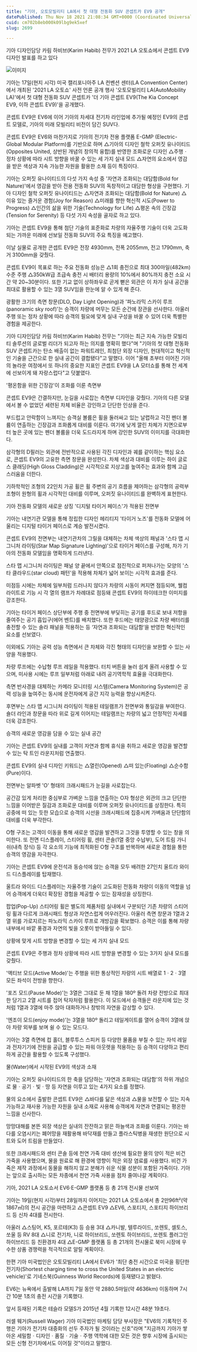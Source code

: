 ```yaml
---
title: "기아, 오토모빌리티 LA에서 첫 대형 전동화 SUV 콘셉트카 EV9 공개"
datePublished: Thu Nov 18 2021 21:08:34 GMT+0000 (Coordinated Universal Time)
cuid: cm702b8eb000k09lbg9ek5xef
slug: 2699

---
```



기아 디자인담당 카림 하비브(Karim Habib) 전무가 2021 LA 오토쇼에서 콘셉트 EV9 디자인 발표를 하고 있다

![이미지](https://cdn.hashnode.com/res/hashnode/image/upload/v1739252967713/40a113a5-7881-404d-a264-8afed7f0ba29.jpeg)

기아는 17일(현지 시각) 미국 캘리포니아주 LA 컨벤션 센터(LA Convention Center)에서 개최된 '2021 LA 오토쇼' 사전 언론 공개 행사 '오토모빌리티 LA(AutoMobility LA)'에서 첫 대형 전동화 SUV 콘셉트카 '더 기아 콘셉트 EV9(The Kia Concept EV9, 이하 콘셉트 EV9)'을 공개했다.

콘셉트 EV9은 EV6에 이어 기아의 차세대 전기차 라인업에 추가될 예정인 EV9의 콘셉트 모델로, 기아의 미래 모빌리티 비전이 담긴 SUV다.

콘셉트 EV9은 EV6와 마찬가지로 기아의 전기차 전용 플랫폼 E-GMP (Electric-Global Modular Platform)를 기반으로 하며 △기아의 디자인 철학 오퍼짓 유나이티드(Opposites United, 상반된 개념의 창의적 융합)를 반영한 조화로운 디자인 △주행ㆍ정차 상황에 따라 시트 방향을 바꿀 수 있는 세 가지 실내 모드 △자연의 요소에서 영감을 받은 색상과 지속 가능한 자원을 활용한 소재 등이 특징이다.

기아는 오퍼짓 유나이티드의 다섯 가지 속성 중 '자연과 조화되는 대담함(Bold for Nature)'에서 영감을 받아 전용 전동화 SUV의 독창적이고 대담한 형상을 구현했다. 기아 디자인 철학 오퍼짓 유나이티드는 △자연과 조화되는 대담함(Bold for Nature) △이유 있는 즐거운 경험(Joy for Reason) △미래를 향한 혁신적 시도(Power to Progress) △인간의 삶을 위한 기술(Technology for Life) △평온 속의 긴장감(Tension for Serenity) 등 다섯 가지 속성을 골자로 하고 있다.

기아는 콘셉트 EV9을 통해 첨단 기술의 표준화로 차량의 자율주행 기술이 더욱 고도화되는 가까운 미래에 선보일 전동화 SUV의 주요 특징을 예고했다.

이날 실물로 공개한 콘셉트 EV9은 전장 4930mm, 전폭 2055mm, 전고 1790mm, 축거 3100mm을 갖췄다.

콘셉트 EV9이 목표로 하는 주요 전동화 성능은 △1회 충전으로 최대 300마일(482km) 수준 주행 △350kW급 초급속 충전 시 배터리 용량의 10%에서 80%까지 충전 소요 시간 약 20~30분이다. 또한 기교 없이 상하좌우로 곧게 뻗은 외관은 이 차가 실내 공간을 최대로 활용할 수 있는 3열 SUV임을 한눈에 알 수 있게 해 준다.

광활한 크기의 측면 창문(DLO, Day Light Opening)과 '파노라믹 스카이 루프(panoramic sky roof)'는 승객이 차량에 머무는 모든 순간에 장관을 선사한다. 아울러 주행 또는 정차 상황에 따라 승객의 필요에 맞게 실내 구성을 바꿀 수 있어 더욱 특별한 경험을 제공한다.

기아 디자인담당 카림 하비브(Karim Habib) 전무는 "기아는 최근 지속 가능한 모빌리티 솔루션의 글로벌 리더가 되고자 하는 의지를 명확히 했다"며 "기아의 첫 대형 전동화 SUV 콘셉트카는 탄소 배출이 없는 파워트레인, 최첨단 외장 디자인, 현대적이고 혁신적인 기술을 근간으로 한 실내 공간이 결합됐다"고 말했다. 이어 "올해 초부터 이어진 기아의 놀라운 여정에서 또 하나의 중요한 지표인 콘셉트 EV9을 LA 모터쇼를 통해 전 세계에 선보이게 돼 자랑스럽다"고 덧붙였다.

'평온함을 위한 긴장감'이 조화를 이룬 측면부

콘셉트 EV9은 간결하지만, 눈길을 사로잡는 측면부 디자인을 갖췄다. 기아의 다른 모델에서 볼 수 없었던 세련된 차체 비율은 강인하고 단단한 인상을 준다.

부드럽고 안락함이 느껴지는 승객실 볼륨은 휠을 둘러싸고 있는 날렵하고 각진 펜더 볼륨이 연출하는 긴장감과 조화롭게 대비를 이룬다. 여기에 낮게 깔린 차체가 지면으로부터 높은 곳에 있는 펜더 볼륨을 더욱 도드라지게 하며 강인한 SUV의 이미지를 극대화한다.

삼각형의 D필러는 외관에 전반적으로 사용된 각진 디자인과 궤를 같이하는 핵심 요소로, 콘셉트 EV9의 고유한 측면 창문을 완성한다. 차체 색상과 대비를 이루는 하이 글로스 클래딩(High Gloss Cladding)은 시각적으로 지상고를 높여주는 효과와 함께 고급스러움을 더한다.

기하학적인 조형의 22인치 가공 휠은 휠 주변의 공기 흐름을 제어하는 삼각형의 공력부 조형이 원형의 휠과 시각적인 대비를 이루며, 오퍼짓 유나이티드를 완벽하게 표현한다.

기아 전동화 모델의 새로운 상징 '디지털 타이거 페이스'가 적용된 전면부

기아는 내연기관 모델을 통해 정립한 디자인 헤리티지 '타이거 노즈'를 전동화 모델에 어울리는 디지털 타이거 페이스로 계승 발전시켰다.

콘셉트 EV9의 전면부는 내연기관차의 그릴을 대체하는 차체 색상의 패널과 '스타 맵 시그니처 라이팅(Star Map Signature Lighting)'으로 타이거 페이스를 구성해, 차가 기아의 전동화 모델임을 명확하게 드러낸다.

스타 맵 시그니처 라이팅은 패널 양 끝에서 안쪽으로 점진적으로 퍼져나가는 모양의 '스타 클라우드(star cloud) 패턴'을 적용해 차체가 넓어 보이는 시각적 효과를 준다.

미점등 시에는 차체에 일부처럼 드러나지 않다가 차량의 시동이 켜지면 점등되며, 웰컴 라이트로 기능 시 각 열의 램프가 차례대로 점등돼 콘셉트 EV9의 하이테크한 이미지를 강조한다.

기아는 타이거 페이스 상단부에 주행 중 전면부에 부딪히는 공기를 후드로 보내 저항을 줄여주는 공기 흡입구(에어 벤트)를 배치했다. 또한 후드에는 태양광으로 차량 배터리를 충전할 수 있는 솔라 패널을 적용하는 등 ‘자연과 조화되는 대담함’을 반영한 혁신적인 요소를 선보였다.

이외에도 기아는 공력 성능 측면에서 큰 차체와 각진 형태의 디자인을 보완할 수 있는 사양을 적용했다.

차량 루프에는 수납형 루프 레일을 적용했다. 터치 버튼을 눌러 쉽게 올려 사용할 수 있으며, 미사용 시에는 루프 일부처럼 아래로 내려 공기역학적 효율을 극대화한다.

측면 반사경을 대체하는 카메라 모니터링 시스템(Camera Monitoring System)은 공력 성능을 높여주는 동시에 운전자에게 공간 지각 능력을 향상시켜준다.

후면부는 스타 맵 시그니처 라이팅이 적용된 테일램프가 전면부와 통일감을 부여한다. 숄더 라인과 창문을 따라 위로 길게 이어지는 테일램프는 차량의 넓고 안정적인 자세를 더욱 강조한다.

승객의 새로운 영감을 담을 수 있는 실내 공간

기아는 콘셉트 EV9의 실내를 고객이 자연과 함께 휴식을 취하고 새로운 영감을 발견할 수 있는 탁 트인 라운지처럼 연출했다.

콘셉트 EV9의 실내 디자인 키워드는 △열린(Opened) △떠 있는(Floating) △순수함(Pure)이다.

전면부는 알파벳 'O' 형태의 크래시패드가 눈길을 사로잡는다.

공간감 있게 처리한 중심부로 가벼운 느낌을 연출하는 O자 형상은 외관의 크고 단단한 느낌을 이어받은 질감과 조화로운 대비를 이루며 오퍼짓 유나이티드를 상징한다. 특히 공중에 떠 있는 듯한 모습으로 승객의 시선을 크래시패드에 집중시켜 가벼움과 단단함의 대비를 더욱 부각한다.

O형 구조는 고객이 이동을 통해 새로운 영감을 발견하고 그것을 투영할 수 있는 창을 의미한다. 또 전면 디스플레이, 스티어링 휠, 센터 콘솔(1열 중앙 수납부), 도어 트림 가니쉬(내측 장식) 등 각 요소의 기능에 최적화된 O형 구조를 반복하며 새로운 경험을 통한 승객의 영감을 자극한다.

기아는 콘셉트 EV9에 운전석과 동승석에 앉는 승객을 모두 배려한 27인치 울트라 와이드 디스플레이를 탑재했다.

울트라 와이드 디스플레이는 자율주행 기술이 고도화된 전동화 차량이 이동의 역할을 넘어 승객에게 더욱더 확장된 경험을 제공할 수 있는 잠재성을 상징한다.

팝업(Pop-Up) 스티어링 휠은 별도의 제품처럼 실내에서 구분되던 기존 차량의 스티어링 휠과 다르게 크래시패드 형상과 자연스럽게 어우러진다. 아울러 측면 창문과 1열과 2열 위를 가로지르는 파노라믹 스카이 루프로 개방감을 확보했다. 승객은 이를 통해 차량 내부에서 바깥 풍경과 자연의 빛을 오롯이 받아들일 수 있다.

상황에 맞게 시트 방향을 변경할 수 있는 세 가지 실내 모드

콘셉트 EV9은 주행과 정차 상황에 따라 시트 방향을 변경할 수 있는 3가지 실내 모드를 갖췄다.

'액티브 모드(Active Mode)'는 주행을 위한 통상적인 차량의 시트 배열로 1ㆍ2ㆍ3열 모든 좌석이 전방을 향한다.

'포즈 모드(Pause Mode)'는 3열은 그대로 둔 채 1열을 180º 돌려 차량 전방으로 최대한 당기고 2열 시트를 접어 탁자처럼 활용한다. 이 모드에서 승객들은 라운지에 있는 것처럼 1열과 3열에 마주 앉아 대화하거나 창밖의 자연을 감상할 수 있다.

'엔조이 모드(enjoy mode)'는 3열을 180º 돌리고 테일게이트를 열어 승객이 3열에 앉아 차량 외부를 보며 쉴 수 있는 모드다.

기아는 3열 측면에 컵 홀더, 블루투스 스피커 등 다양한 물품을 부칠 수 있는 자석 레일과 전자기기에 전원을 공급할 수 있는 파워 아웃렛을 적용하는 등 승객이 다양하고 편리하게 공간을 활용할 수 있도록 구성했다.

물(Water)에서 시작된 EV9의 색상과 소재

기아는 오퍼짓 유나이티드의 한 축을 담당하는 '자연과 조화되는 대담함'의 하위 개념으로 물ㆍ공기ㆍ빛ㆍ땅 등 자연을 이루고 있는 4가지 요소를 정했다.

물의 요소에서 출발한 콘셉트 EV9은 △바다를 닮은 색상과 △물을 보전할 수 있는 지속 가능하고 재사용 가능한 자원을 실내 소재로 사용해 승객에게 자연과 연결되는 평온한 느낌을 선사한다.

망망대해를 본뜬 외장 색상은 실내의 잔잔하고 맑은 하늘색과 조화를 이룬다. 기아는 바다를 오염시키는 폐어망을 재활용해 바닥재를 만들고 플라스틱병을 재생한 원단으로 시트와 도어 트림을 만들었다.

또한 크래시패드와 센터 콘솔 등에 천연 가죽 대비 생산에 필요한 물의 양이 적은 비건 가죽을 사용했으며, 물을 원료로 해 환경에 영향이 적은 외장 염료를 사용했다. 비건 가죽은 제작 과정에서 동물을 해하지 않고 분해가 쉬운 식물 성분이 포함된 가죽이다. 기아는 앞으로 출시하는 모든 차종에서 천연 가죽 사용을 점차 줄여나갈 계획이다.

기아, 2021 LA 오토쇼서 EV6·E-GMP 플랫폼 등 총 21개 전시물 선보여

기아는 19일(현지 시각)부터 28일까지 이어지는 2021 LA 오토쇼에서 총 2만96ft²(약 1867㎡)의 전시 공간을 마련하고 △콘셉트 EV9 △EV6, 스포티지, 스포티지 하이브리드 등 신차 4대를 전시한다.

아울러 △스팅어, K5, 포르테(K3) 등 승용 3대 △카니발, 텔루라이드, 쏘렌토, 셀토스, 쏘울 등 RV 8대 △니로 전기차, 니로 하이브리드, 쏘렌토 하이브리드, 쏘렌토 플러그인 하이브리드 등 친환경차 4대 △E-GMP 플랫폼 등 총 21개의 전시물로 북미 시장에 우수한 상품 경쟁력을 적극적으로 알릴 계획이다.

한편 기아 미국법인은 오토모빌리티 LA에서 EV6가 '최단 충전 시간으로 미국을 횡단한 전기차(Shortest charging time to cross the United States in an electric vehicle)'로 기네스북(Guinness World Records)에 등재됐다고 밝혔다.

EV6는 뉴욕에서 출발해 LA까지 7일 동안 약 2880.5마일(약 4636km) 이동하며 7시간 10분 1초의 충전 시간을 기록했다.

앞서 등재된 기록은 테슬라 모델S가 2015년 4월 기록한 12시간 48분 19초다.

러셀 웨거(Russell Wager) 기아 미국법인 마케팅 담당 부사장은 "EV6의 기록적인 주행은 기아가 전기차 대중화의 선두 주자가 될 것이라는 신호"라며 "지금까지 기아가 쌓아온 세밀함ㆍ디자인ㆍ품질ㆍ기술ㆍ주행 역학에 대한 모든 것은 향후 시장에 출시되는 모든 신형 전기차에서도 이어질 것"이라고 말했다.